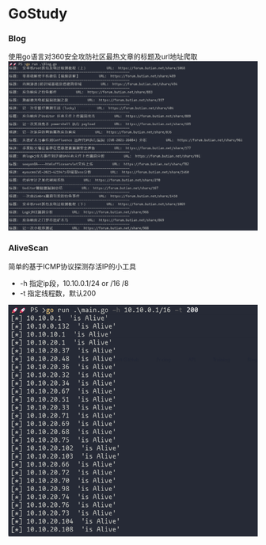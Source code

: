 # GoStudy

### Blog
使用go语言对360安全攻防社区最热文章的标题及url地址爬取
![](./blog/blog.png)

### AliveScan 
简单的基于ICMP协议探测存活IP的小工具
- -h 指定ip段，10.10.0.1/24 or /16 /8
- -t 指定线程数，默认200


![](./AliveScan/res.png)
